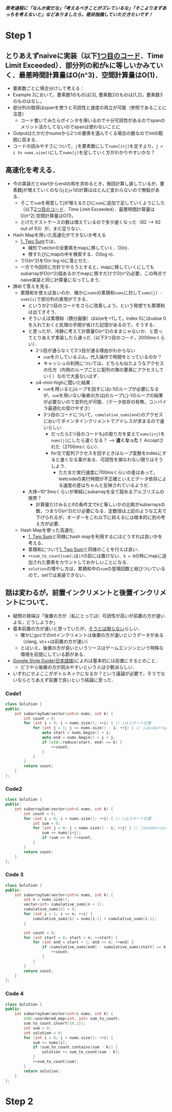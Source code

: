 ***思考過程に「なんか変だな」「考えるべきことがズレているな」「そこよりまずあっちを考えないと」などありましたら，是非指摘していただきたいです！***
# Step 1
## とりあえずnaiveに実装（以下[1つ目のコード](#Code1)．Time Limit Exceeded）．部分列の和が`k`に等しいかみていく．最悪時間計算量はO(n^3)．空間計算量はO(1)．
  - 要素数ごとに場合分けして考える：
  - Example 2において，要素数1のものは[3], 要素数2のものは[1,2]，要素数3のものはなし，
  - 部分列の取得はspanを使うと可読性と速度の両立が可能（参照であることに注意）
    - コード書いてみたらポインタを用いるので十分可読性があるのでspanのメリット活かしてないのでspanは使わないことに
  - Outputはたかだかnumsから2つの要素を選んでくる場合の数なのでintの範囲に収まる．
  - コードの読みやすさについて，`j`を要素数にして`nums[i+j]`を足すより，`j = i to nums.size()`にして`nums[j]`を足していく方がわかりやすいかな？
## 高速化を考える．
  - 今の実装だとstartからendの和を求めるとき，毎回計算し直しているが，要素数jが増えていくのならjとj+1の計算はほとんど変わらないので無駄がある．
    - そこで`sum`を用意してjが増えるたびに`sum`に追加で足していくようにした（以下[2つ目のコード](#Code2)．Time Limit Exceeded）．最悪時間計算量はO(n^2).空間計算量はO(1)，
    - とけたテストケースの数は増えているので多少速くなった（62 --> 92 out of 93）が，まだ足りない．
  - Hash Mapを用いた高速化ができないか考える
    - [1. Two Sum](https://leetcode.com/problems/two-sum/description/)では，
      - 線形でvectorの全要素をmapに移していく．O(n)．
      - 移すたびにmapの中を検索する．O(log n)．
    - でO(n^2)をO(n log n)に落とせた．
    - 一方で今回同じ方針でやろうとすると，mapに移していくにしてもsubarrayがO(n^2)個あるのでmapに移すだけでO(n^2)必要，この時点でnaive実装と同じ計算量になってしまう．
  - 諦めて答えを見る．
    - 累積和を使えば良いのか．確かに`nums`の累積和`sums`に対して`sums[j] - sums[i]`で部分列の表現ができる．
      - というか2つ目のコードをさらに改善しよう，という発想でも累積和は出てきそう．
      - そういえば累積和（積分画像）はsizeを+1して，index 0にはvalue 0を入れておくと処理の手間が省けた記憶があるので，そうする．
      - と思ったが，冷静に考えて計算量O(n^2)のままじゃないか．と思ってとりあえず実装したら通った（以下3つ目のコード，2000msくらい）．
        - 2つ目が通らなくて3つ目が通る理由がわからない
          - `sum`を介しているぶん，代入操作で時間をとっているのか？
          - キャッシュの利用については，どちらも似たようなアクセスの仕方（内側のループごとに配列の隣の要素にアクセスしていく）なので大差ないはず．
        - o4-mini-highに聞いた結果：
          - `sum`を用いるとjループを回すにはj-1のループが必要になるが，`sum`を用いない後者の方はjのループにj-1のループの結果が必要ないので並列化が可能．（データ依存の有無，コンパイラ最適化の受けやすさ）
          - 3つ目のコードについて，`cumulative_sums[end]`のアクセスにおいてポインタインクリメントでアドレスが求まるので速いらしい
            - だったら2つ目のコードもjの取り方を変えて`nums[i+j]`を`nums[j]`にしたら速くなる？ --> **速くなった！** Acceptされた（2700msくらい）．
            - for文で配列アクセスを回すときはループ変数をindexにすると速くなる事がある．可読性を損なわない限りはそうしよう．
              - ただまだ実行速度に700msくらいの差はあって，leetcodeの実行時間が不正確といえどデータ依存による速度の差はちゃんと反映されているようだ．
      - 大体~10^3msくらいが単純にsubarrayを全て舐めるアルゴリズムの限界？
        - 計算量だけみるとifの条件文でkと等しいかの比較がsubarraysの数，つまりO(n^2)だけ必要になる．定数倍は上記のような工夫で下げられるが，オーダーをこれ以下に抑えるには根本的に別の考え方が必要．
    - Hash Mapを使った高速化．
      - [1. Two Sum](https://leetcode.com/problems/two-sum/description/)と同様にhash mapを利用するにはどうすれば良いかを考える．
      - 累積和について[1. Two Sum](https://leetcode.com/problems/two-sum/description/)と同様のことを行えば良い．
      - `++sum_to_count[sum];`は`if`の前には置けない．`k = 0`の時にmapに追加された要素をカウントしておかしいことになる．
      - `solution`の増やし方は，累積和中の`sum`の登場回数と結びついているので，setでは実装できない．
## 話は変わるが，前置インクリメントと後置インクリメントについて．
  - 疑問の発端は「後置の方が（私にとっては）可読性が高いが前置の方が速いよな，どうしようか」
  - 基本前置の方が速いと思っていたが，[そうとは限らない](https://cpp.aquariuscode.com/preincriment-vs-postincriment)らしい．
    - 確かにgccでのintインクリメントは後置の方が速いというデータがある（clang, vc++は前置の方が速い）
    - とはいえ，後置の方が良いというソースはゲームエンジンという特殊な環境を前提にしている節がある．
  - [Google Style Guide(日本語版)](https://ttsuki.github.io/styleguide/cppguide.ja.html#Preincrement_and_Predecrement)によれば基本的には前置にするとのこと．
    - どうやら後置の方が読みやすいという人は少数派らしい．
  - いずれにせよここがボトルネックになるか？という議論が必要で，そうでないならとりあえず前置で良いという結論に至った．

### Code1
```cpp
class Solution {
public:
    int subarraySum(vector<int>& nums, int k) {
        int count = 0;
        for (int i = 0; i < nums.size(); ++i) { // iはスタート位置
            for (int j = 1; j <= nums.size() - i; ++j) { // jはsubarrayの要素数
                auto start = nums.begin() + i;
                auto end = nums.begin() + i + j;
                if (std::reduce(start, end) == k) {
                    ++count;
                }
            }
        }
        return count;
    }
};
```
### Code2
```cpp
class Solution {
public:
    int subarraySum(vector<int>& nums, int k) {
        int count = 0;
        for (int i = 0; i < nums.size(); ++i) { // iはスタート位置
            int sum = 0;
            for (int j = 0; j < nums.size() - i; ++j) { // jはsubarrayの要素数
                sum += nums[i+j];
                if (sum == k) ++count;
            }
        }
        return count;
    }
};
```
### Code 3
```cpp
class Solution {
public:
    int subarraySum(vector<int>& nums, int k) {
        int n = nums.size();
        vector<int> cumulative_sums(n + 1);
        cumulative_sums[0] = 0;
        for (int i = 1; i <= n; ++i) {
            cumulative_sums[i] = nums[i-1] + cumulative_sums[i-1];
        }

        int count = 0;
        for (int start = 0; start < n; ++start) {
            for (int end = start + 1; end <= n; ++end) {
                if (cumulative_sums[end] - cumulative_sums[start] == k) {
                    ++count;
                }
            }
        }
        return count;
    }
};
```
### Code 4
```cpp
class Solution {
public:
    int subarraySum(vector<int>& nums, int k) {
        std::unordered_map<int, int> sum_to_count;
        sum_to_count.insert({0,1});
        int sum = 0;
        int solution = 0;
        for (int i = 0; i < nums.size(); ++i) {
            sum += nums[i];
            if (sum_to_count.contains(sum - k)) {
                solution += sum_to_count[sum - k];
            }
            ++sum_to_count[sum];
        }
        return solution;
    }
};
```
# Step 2
